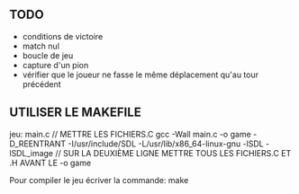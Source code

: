 ## TODO

- conditions de victoire
- match nul
- boucle de jeu
- capture d'un pion
- vérifier que le joueur ne fasse le même déplacement qu'au tour précédent

##	UTILISER LE MAKEFILE
jeu: main.c // METTRE LES FICHIERS.C
	gcc -Wall main.c -o game -D_REENTRANT -I/usr/include/SDL  -L/usr/lib/x86_64-linux-gnu -lSDL -lSDL_image
	// SUR LA DEUXIÈME LIGNE METTRE TOUS LES FICHIERS.C ET .H AVANT LE -o game

Pour compiler le jeu écriver la commande: make
